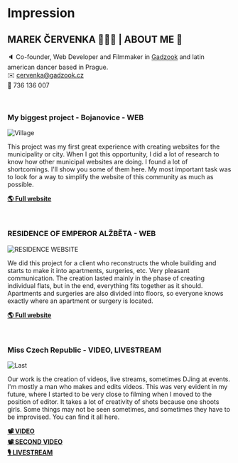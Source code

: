 # Impression

## MAREK ČERVENKA 🙋🏻‍♂️ |  ABOUT ME 📌

🔈 Co-founder, Web Developer and Filmmaker in <a href="https://gadzook.cz">Gadzook</a> and latin american dancer based in Prague.<br>
✉️ cervenka@gadzook.cz<br>
📱 736 136 007<br> 

<br>

### My biggest project - Bojanovice - WEB
![Village](https://gadzook.cz/gryketej/2021/03/bojanovice23.png)

This project was my first great experience with creating websites for the municipality or city. When I got this opportunity, I did a lot of research to know how other municipal websites are doing. I found a lot of shortcomings. I'll show you some of them here. My most important task was to look for a way to simplify the website of this community as much as possible.

<b>[🌎 Full website](https://bojanovice.cz)</b>

<br>

### RESIDENCE OF EMPEROR ALŽBĚTA - WEB
![RESIDENCE WEBSITE](https://gadzook.cz/gryketej/2021/12/Snimek-obrazovky-2021-12-27-v-14.36.19.png)

We did this project for a client who reconstructs the whole building and starts to make it into apartments, surgeries, etc. Very pleasant communication. The creation lasted mainly in the phase of creating individual flats, but in the end, everything fits together as it should. Apartments and surgeries are also divided into floors, so everyone knows exactly where an apartment or surgery is located.

<b>[🌎 Full website](https://bojanovice.cz)</b>

<br>

### Miss Czech Republic - VIDEO, LIVESTREAM
![Last](https://gadzook.cz/gryketej/2021/12/DSC02150-scaled.jpg)

Our work is the creation of videos, live streams, sometimes DJing at events. I'm mostly a man who makes and edits videos. This was very evident in my future, where I started to be very close to filming when I moved to the position of editor. It takes a lot of creativity of shots because one shoots girls. Some things may not be seen sometimes, and sometimes they have to be improvised. You can find it all here.

<b>[📽️ VIDEO](https://youtu.be/VyrZp7aDEkA)</b><br>
<b>[📽️ SECOND VIDEO](https://bojanovice.cz)</b><br>
<b>[🎙️ LIVESTREAM](https://www.facebook.com/missceskerepubliky/videos/397378548713910)</b>
